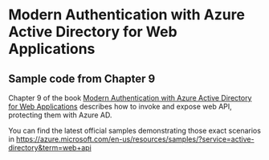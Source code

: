 # Modern Authentication with Azure Active Directory for Web Applications #
## Sample code from Chapter 9 ##

Chapter 9 of the book [Modern Authentication with Azure Active Directory for Web Applications](http://amzn.to/1QS5kQK) describes how to invoke and expose web API, protecting them with Azure AD. 

You can find the latest official samples demonstrating those exact scenarios in https://azure.microsoft.com/en-us/resources/samples/?service=active-directory&term=web+api
